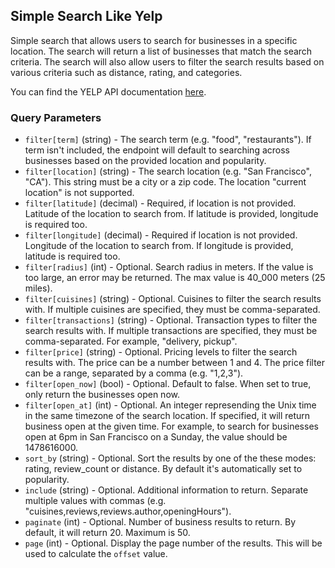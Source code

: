 ## Simple Search Like Yelp

Simple search that allows users to search for businesses in a specific location. The search will return a list of businesses that match the search criteria. The search will also allow users to filter the search results based on various criteria such as distance, rating, and categories.

You can find the YELP API documentation [here](https://docs.developer.yelp.com/reference/v3_business_search).

### Query Parameters

-   `filter[term]` (string) - The search term (e.g. "food", "restaurants"). If term isn't included, the endpoint will default to searching across businesses based on the provided location and popularity.
-   `filter[location]` (string) - The search location (e.g. "San Francisco", "CA"). This string must be a city or a zip code. The location "current location" is not supported.
-   `filter[latitude]` (decimal) - Required, if location is not provided. Latitude of the location to search from. If latitude is provided, longitude is required too.
-   `filter[longitude]` (decimal) - Required if location is not provided. Longitude of the location to search from. If longitude is provided, latitude is required too.
-   `filter[radius]` (int) - Optional. Search radius in meters. If the value is too large, an error may be returned. The max value is 40_000 meters (25 miles).
-   `filter[cuisines]` (string) - Optional. Cuisines to filter the search results with. If multiple cuisines are specified, they must be comma-separated.
-   `filter[transactions]` (string) - Optional. Transaction types to filter the search results with. If multiple transactions are specified, they must be comma-separated. For example, "delivery, pickup".
-   `filter[price]` (string) - Optional. Pricing levels to filter the search results with. The price can be a number between 1 and 4. The price filter can be a range, separated by a comma (e.g. "1,2,3").
-   `filter[open_now]` (bool) - Optional. Default to false. When set to true, only return the businesses open now.
-   `filter[open_at]` (int) - Optional. An integer represending the Unix time in the same timezone of the search location. If specified, it will return business open at the given time. For example, to search for businesses open at 6pm in San Francisco on a Sunday, the value should be 1478616000.
-   `sort_by` (string) - Optional. Sort the results by one of the these modes: rating, review_count or distance. By default it's automatically set to popularity.
-   `include` (string) - Optional. Additional information to return. Separate multiple values with commas (e.g. "cuisines,reviews,reviews.author,openingHours").
-   `paginate` (int) - Optional. Number of business results to return. By default, it will return 20. Maximum is 50.
-   `page` (int) - Optional. Display the page number of the results. This will be used to calculate the `offset` value.

